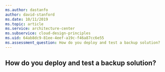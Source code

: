 ```yaml
---
ms.author: dastanfo
author: david-stanford
ms.date: 10/11/2019
ms.topic: article
ms.service: architecture-center
ms.subservice: cloud-design-principles
ms.uid: 64ab8dc9-81ee-4eef-a19c-f46a87cc6e55
ms.assessment_question: How do you deploy and test a backup solution?
---
```

## How do you deploy and test a backup solution?


